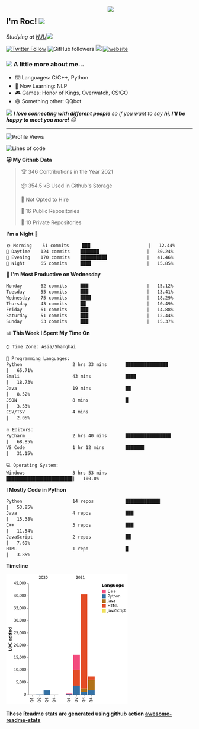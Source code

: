 <img align='right' src="https://media.giphy.com/media/M9gbBd9nbDrOTu1Mqx/giphy.gif" width="230">
<h2>I'm Roc! <img src="https://media.giphy.com/media/12oufCB0MyZ1Go/giphy.gif" width="50"></h2>
<p><em>Studying at <a href="http://www.nju.edu.cn">NJU</a><img src="https://media.giphy.com/media/WUlplcMpOCEmTGBtBW/giphy.gif" width="50"> 
</em></p>

[![Twitter Follow](https://img.shields.io/twitter/follow/Roc78862980?label=Follow)](https://twitter.com/intent/follow?screen_name=Roc78862980)
![GitHub followers](https://img.shields.io/github/followers/roc136?label=Follow&style=social)
![](https://visitor-badge.glitch.me/badge?page_id=Roc136.Roc136)
[![website](https://img.shields.io/badge/Website-46a2f1.svg?&style=flat-square&logo=Google-Chrome&logoColor=white&link=https://blog.roc136.top)](https://blog.roc136.top)
<!-- ![Waka Readme](https://github.com/anmol098/anmol098/workflows/Waka%20Readme/badge.svg) -->
<!-- [![Linkedin: anmol](https://img.shields.io/badge/-anmol-blue?style=flat-square&logo=Linkedin&logoColor=white&link=https://www.linkedin.com/in/anmol-p-singh/)](https://www.linkedin.com/in/anmol-p-singh/) -->

### <img src="https://media.giphy.com/media/VgCDAzcKvsR6OM0uWg/giphy.gif" width="50"> A little more about me...  

- ⌨️ Languages: C/C++, Python
- 🌱 Now Learning: NLP
- 🎮 Games: Honor of Kings, Overwatch, CS:GO
- 😄 Something other: QQbot

<img src="https://media.giphy.com/media/LnQjpWaON8nhr21vNW/giphy.gif" width="60"> <em><b>I love connecting with different people</b> so if you want to say <b>hi, I'll be happy to meet you more!</b> 😊</em>

---
<!--START_SECTION:waka-->
![Profile Views](http://img.shields.io/badge/Profile%20Views-0-blue)

![Lines of code](https://img.shields.io/badge/From%20Hello%20World%20I%27ve%20Written-65996%20lines%20of%20code-blue)

**🐱 My Github Data** 

> 🏆 346 Contributions in the Year 2021
 > 
> 📦 354.5 kB Used in Github's Storage 
 > 
> 🚫 Not Opted to Hire
 > 
> 📜 16 Public Repositories 
 > 
> 🔑 10 Private Repositories  
 > 
**I'm a Night 🦉** 

```text
🌞 Morning    51 commits     ███                      |   12.44% 
🌆 Daytime    124 commits    ███████                  |   30.24% 
🌃 Evening    170 commits    ██████████               |   41.46% 
🌙 Night      65 commits     ████                     |   15.85%

```
📅 **I'm Most Productive on Wednesday** 

```text
Monday       62 commits     ███                      |   15.12% 
Tuesday      55 commits     ███                      |   13.41% 
Wednesday    75 commits     ████                     |   18.29% 
Thursday     43 commits     ██                       |   10.49% 
Friday       61 commits     ███                      |   14.88% 
Saturday     51 commits     ███                      |   12.44% 
Sunday       63 commits     ███                      |   15.37%

```


📊 **This Week I Spent My Time On** 

```text
⌚︎ Time Zone: Asia/Shanghai

💬 Programming Languages: 
Python                   2 hrs 33 mins       ████████████████         |   65.71% 
Smali                    43 mins             ████                     |   18.73% 
Java                     19 mins             ██                       |   8.52% 
JSON                     8 mins              █                        |   3.53% 
CSV/TSV                  4 mins                                       |   2.05%

🔥 Editors: 
PyCharm                  2 hrs 40 mins       █████████████████        |   68.85% 
VS Code                  1 hr 12 mins        ███████                  |   31.15%

💻 Operating System: 
Windows                  3 hrs 53 mins       █████████████████████████|   100.0%

```

**I Mostly Code in Python** 

```text
Python                   14 repos            █████████████            |   53.85% 
Java                     4 repos             ███                      |   15.38% 
C++                      3 repos             ███                      |   11.54% 
JavaScript               2 repos             ██                       |   7.69% 
HTML                     1 repo              █                        |   3.85%

```


**Timeline**

![Chart not found](https://raw.githubusercontent.com/Roc136/Roc136/master/charts/bar_graph.png) 


<!--END_SECTION:waka-->

**These Readme stats are generated using github action [awesome-readme-stats](https://github.com/Roc136/waka-readme-stats)**
